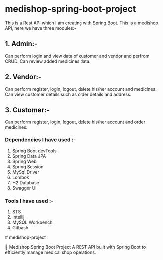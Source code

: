 # medishop-spring-boot-project
This is a Rest API which I am creating with Spring Boot.
This is a medishop API, here we have three modules:-
## 1. Admin:-
  Can perform login and view data of customer and vendor and perfrom CRUD.
  Can review added medicines data.
## 2. Vendor:-
   Can perform register, login, logout, delete his/her account and medicines.
   Can view customer details such as order details and address.
## 3. Customer:-
   Can perform register, login, logout, delete his/her account and order medicines.

### Dependencies I have used :-
1. Spring Boot devTools
2. Spring Data JPA
3. Spring Web
4. Spring Session
5. MySql Driver
6. Lombok
7. H2 Database
8. Swagger UI

### Tools I have used :-
1. STS
2. Intellij
3. MySQL Workbench
4. Gitbash


#   m e d i s h o p - p r o j e c t 

🏥 Medishop Spring Boot Project
A REST API built with Spring Boot to efficiently manage medical shop operations.






 
 
